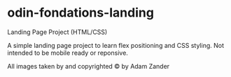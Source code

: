 # odin-fondations-landing
Landing Page Project (HTML/CSS)

A simple landing page project to learn flex positioning and CSS styling. Not intended to be mobile ready or reponsive.

All images taken by and copyrighted © by Adam Zander
